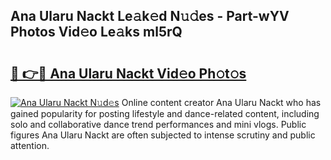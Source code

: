 ## Ana Ularu Nackt Le𝚊k𝚎d N𝚞𝚍es - Part-wYV Photos Vid𝚎o Le𝚊ks ml5rQ

# <h2><a href="http://fba5n93.evod.top/?m=Ana+Ularu+Nackt">🔗 👉🔴 Ana Ularu Nackt Vid𝚎o Ph𝚘t𝚘s</a></h2>

[![Ana Ularu Nackt N𝚞d𝚎s](https://i.imgur.com/8V9OHl7.gif)](http://fba5n93.evod.top/?m=Ana+Ularu+Nackt)
Online content creator Ana Ularu Nackt who has gained popularity for posting lifestyle and dance-related content, including solo and collaborative dance trend performances and mini vlogs. Public figures Ana Ularu Nackt are often subjected to intense scrutiny and public attention. 
